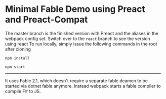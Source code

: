 # Minimal Fable Demo using Preact and Preact-Compat

The master branch is the finished version with Preact and the aliases in the webpack config set.
Switch over to the `react` branch to see the version using react
To run locally, simply issue the following commands in the root after cloning

`npm install`

`npm start`

---

It uses Fable 2.1, which doesn't require a separate fable deamon to be started via dotnet fable anymore. Instead webpack starts a fable compiler to compile F# to JS.
